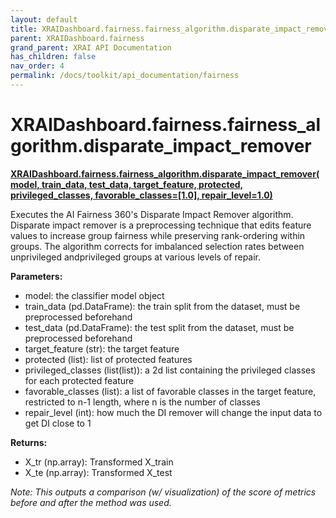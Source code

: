 ```yaml
---
layout: default
title: XRAIDashboard.fairness.fairness_algorithm.disparate_impact_remover
parent: XRAIDashboard.fairness
grand_parent: XRAI API Documentation
has_children: false
nav_order: 4
permalink: /docs/toolkit/api_documentation/fairness
---
```


# XRAIDashboard.fairness.fairness_algorithm.disparate_impact_remover
**[XRAIDashboard.fairness.fairness_algorithm.disparate_impact_remover(model, train_data, test_data, target_feature, protected, privileged_classes, favorable_classes=[1.0], repair_level=1.0)](https://github.com/gaberamolete/XRAIDashboard/blob/main/fairness/fairness_algorithm.py)**


Executes the AI Fairness 360's Disparate Impact Remover algorithm. Disparate impact remover is a preprocessing technique that edits feature values to increase group fairness while preserving rank-ordering within groups. The algorithm corrects for imbalanced selection rates between unprivileged andprivileged groups at various levels of repair.


**Parameters:**
-  model: the classifier model object
- train_data (pd.DataFrame): the train split from the dataset, must be preprocessed beforehand
- test_data (pd.DataFrame): the test split from the dataset, must be preprocessed beforehand
- target_feature (str): the target feature
- protected (list): list of protected features
- privileged_classes (list(list)): a 2d list containing the privileged classes for each protected feature
- favorable_classes (list): a list of favorable classes in the target feature, restricted to n-1 length, where n is the number of classes
- repair_level (int): how much the DI remover will change the input data to get DI close to 1

**Returns:**
- X_tr (np.array): Transformed X_train
- X_te (np.array): Transformed X_test

*Note: This outputs a comparison (w/ visualization) of the score of metrics before and after the method was used.*